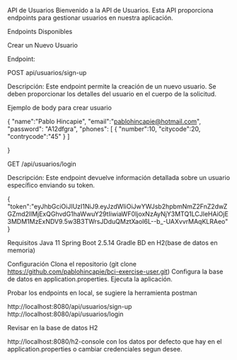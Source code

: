API de Usuarios
Bienvenido a la API de Usuarios. Esta API proporciona endpoints para gestionar usuarios en nuestra aplicación.

Endpoints Disponibles

Crear un Nuevo Usuario

Endpoint:


POST api/usuarios/sign-up


Descripción:
Este endpoint permite la creación de un nuevo usuario. Se deben proporcionar los detalles del usuario en el cuerpo de la solicitud.

Ejemplo de body para crear usuario

{
	"name":"Pablo Hincapie",
	"email":"pablohincapie@hotmail.com",
	"password": "A12dfgra",
    "phones":   [
		{
            "number":10,
            "citycode":20,
            "contrycode":"45"
		}
	    ]

}

GET /api/usuarios/login

Descripción:
Este endpoint devuelve información detallada sobre un usuario específico enviando su token.

{
    "token":"eyJhbGciOiJIUzI1NiJ9.eyJzdWIiOiJwYWJsb2hpbmNmZ2FnZ2dwZGZmd2llMjExQGhvdG1haWwuY29tIiwiaWF0IjoxNzAyNjY3MTQ1LCJleHAiOjE3MDM1MzExNDV9.5w3B3TWrsJDduQMztXaoI6L--b_-UAXvvrMAqKLRAeo"
}  

Requisitos
Java 11
Spring Boot 2.5.14
Gradle
BD en H2(base de datos en memoria)

Configuración
Clona el repositorio (git clone https://github.com/pablohincapie/bci-exercise-user.git)
Configura la base de datos en application.properties.
Ejecuta la aplicación.

Probar los endpoints en local, se sugiere la herramienta postman

http://localhost:8080/api/usuarios/sign-up
http://localhost:8080/api/usuarios/login

Revisar en la base de datos H2

http://localhost:8080/h2-console con los datos por defecto que hay en el application.properties o cambiar credenciales segun desee.